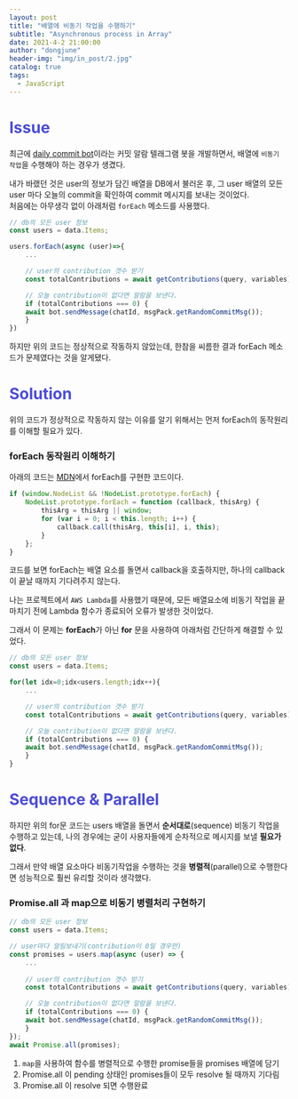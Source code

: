 ```yaml
---
layout: post
title: "배열에 비동기 작업을 수행하기"
subtitle: "Asynchronous process in Array"
date: 2021-4-2 21:00:00
author: "dongjune"
header-img: "img/in_post/2.jpg"
catalog: true
tags:
  - JavaScript
---
```


# <span style="color:rgba(0,0,200,0.7)">Issue</span>
최근에 [daily commit bot](https://github.com/donggoolosori/daily-commit-bot)이라는 커밋 알람 텔래그램 봇을 개발하면서, 배열에 ```비동기 작업```을 수행해야 하는 경우가 생겼다.

내가 바랬던 것은 user의 정보가 담긴 배열을 DB에서 불러온 후, 그 user 배열의 모든 user 마다 오늘의 commit을 확인하여 commit 메시지를 보내는 것이었다.  
처음에는 아무생각 없이 아래처럼 ```forEach``` 메소드를 사용했다.
```javascript
// db의 모든 user 정보
const users = data.Items;

users.forEach(async (user)=>{
    ...

    // user의 contribution 갯수 받기
    const totalContributions = await getContributions(query, variables);

    // 오늘 contribution이 없다면 알람을 보낸다.
    if (totalContributions === 0) {
    await bot.sendMessage(chatId, msgPack.getRandomCommitMsg());
    }
})
```
하지만 위의 코드는 정상적으로 작동하지 않았는데, 한참을 씨름한 결과 forEach 메소드가 문제였다는 것을 알게됐다.  

# <span style="color:rgba(0,0,200,0.7)">Solution</span>
위의 코드가 정상적으로 작동하지 않는 이유를 알기 위해서는 먼저 forEach의 동작원리를 이해할 필요가 있다.
### forEach 동작원리 이해하기
아래의 코드는 [MDN](https://developer.mozilla.org/ko/docs/Web/API/NodeList/forEach)에서 forEach를 구현한 코드이다.
```javascript
if (window.NodeList && !NodeList.prototype.forEach) {
    NodeList.prototype.forEach = function (callback, thisArg) {
        thisArg = thisArg || window;
        for (var i = 0; i < this.length; i++) {
            callback.call(thisArg, this[i], i, this);
        }
    };
}
```
코드를 보면 forEach는 배열 요소를 돌면서 callback을 호출하지만, 하나의 callback이 끝날 때까지 기다려주지 않는다. 
  
나는 프로젝트에서 ```AWS Lambda```를 사용했기 때문에, 모든 배열요소에 비동기 작업을 끝마치기 전에 Lambda 함수가 종료되어 오류가 발생한 것이었다.  
  
그래서 이 문제는 **forEach**가 아닌 **for** 문을 사용하여 아래처럼 간단하게 해결할 수 있었다.
```javascript
// db의 모든 user 정보
const users = data.Items;

for(let idx=0;idx<users.length;idx++){
    ...

    // user의 contribution 갯수 받기
    const totalContributions = await getContributions(query, variables);

    // 오늘 contribution이 없다면 알람을 보낸다.
    if (totalContributions === 0) {
    await bot.sendMessage(chatId, msgPack.getRandomCommitMsg());
    }
}
```

# <span style="color:rgba(0,0,200,0.7)">Sequence & Parallel </span>
하지만 위의 for문 코드는 users 배열을 돌면서 **순서대로**(sequence) 비동기 작업을 수행하고 있는데, 나의 경우에는 굳이 사용자들에게 순차적으로 메시지를 보낼 **필요가 없다**.  
  
그래서 만약 배열 요소마다 비동기작업을 수행하는 것을 **병렬적**(parallel)으로 수행한다면 성능적으로 훨씬 유리할 것이라 생각했다.  
  
### Promise.all 과 map으로 비동기 병렬처리 구현하기
```javascript
// db의 모든 user 정보
const users = data.Items;

// user마다 알림보내기(contribution이 0일 경우만)
const promises = users.map(async (user) => {
    ...
    
    // user의 contribution 갯수 받기
    const totalContributions = await getContributions(query, variables);

    // 오늘 contribution이 없다면 알람을 보낸다.
    if (totalContributions === 0) {
    await bot.sendMessage(chatId, msgPack.getRandomCommitMsg());
    }
});
await Promise.all(promises);
```
1. ```map```을 사용하여 함수를 병렬적으로 수행한 promise들을 promises 배열에 담기
2. Promise.all 이 pending 상태인 promises들이 모두 resolve 될 때까지 기다림
3. Promise.all 이 resolve 되면 수행완료